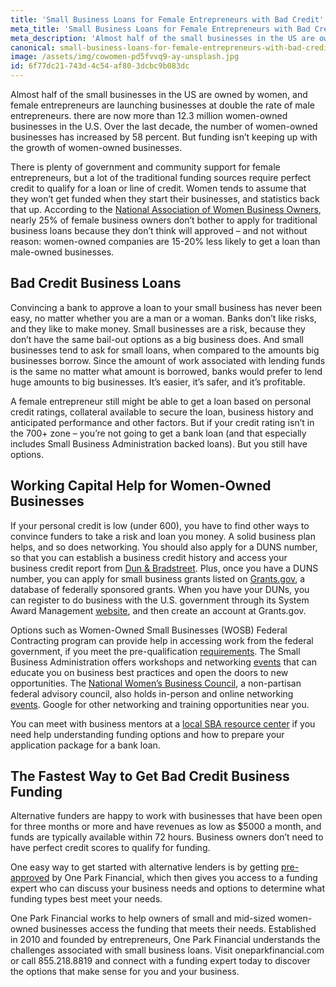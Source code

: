 ```yaml
---
title: 'Small Business Loans for Female Entrepreneurs with Bad Credit'
meta_title: 'Small Business Loans for Female Entrepreneurs with Bad Credit'
meta_description: 'Almost half of the small businesses in the US are owned by women, but 25% of female entrepreneurs don''t apply for loans. Why? Because they assume they will be turned down. If you''re an entrepreneur looking for funding for your small, woman-owned business , these tips will help you get the working capital and loans you need to take your business to the next level.'
canonical: small-business-loans-for-female-entrepreneurs-with-bad-credit
image: /assets/img/cowomen-pd5fvvq9-ay-unsplash.jpg
id: 6f77dc21-743d-4c54-af80-3dcbc9b083dc
---
```

<p>Almost half of the small businesses in the US are owned by women, and female entrepreneurs are launching businesses at double the rate of male entrepreneurs. there are now more than 12.3 million women-owned businesses in the U.S. Over the last decade, the number of women-owned businesses has increased by 58 percent. But funding isn&rsquo;t keeping up with the growth of women-owned businesses.</p>
<p>There is plenty of government and community support for female entrepreneurs, but a lot of the traditional funding sources require perfect credit to qualify for a loan or line of credit. Women tends to assume that they won&rsquo;t get funded when they start their businesses, and statistics back that up. According to the <a href="https://www.nawbo.org/about">National Association of Women Business Owners</a>, nearly 25% of female business owners don&rsquo;t bother to apply for traditional business loans because they don&rsquo;t think will approved &ndash; and not without reason: women-owned companies are 15-20% less likely to get a loan than male-owned businesses.</p>
<h2>Bad Credit Business Loans </h2>
<p>Convincing a bank to approve a loan to your small business has never been easy, no matter whether you are a man or a woman. Banks don&rsquo;t like risks, and they like to make money. Small businesses are a risk, because they don&rsquo;t have the same bail-out options as a big business does. And small businesses tend to ask for small loans, when compared to the amounts big businesses borrow. Since the amount of work associated with lending funds is the same no matter what amount is borrowed, banks would prefer to lend huge amounts to big businesses. It&rsquo;s easier, it&rsquo;s safer, and it&rsquo;s profitable.</p>
<p>A female entrepreneur still might be able to get a loan based on personal credit ratings, collateral available to secure the loan, business history and anticipated performance and other factors. But if your credit rating isn&rsquo;t in the 700+ zone &ndash; you&rsquo;re not going to get a bank loan (and that especially includes Small Business Administration backed loans). But you still have options.</p>
<h2>Working Capital Help for Women-Owned Businesses</h2>
<p>If your personal credit is low (under 600), you have to find other ways to convince funders to take a risk and loan you money. A solid business plan helps, and so does networking. You should also apply for a DUNS number, so that you can establish a business credit history and access your business credit report from&nbsp;<a href="https://iupdate.dnb.com/iUpdate/viewiUpdateHome.htm;jsessionid=A9C87768E3F759B25ADE4330A2D1BE0F.app2">Dun &amp; Bradstreet</a>. Plus, once you have a DUNS number, you can apply for small business grants listed on <a href="http://www.grants.gov/web/grants/search-grants.html">Grants.gov</a>, a database of federally sponsored grants. When you have your DUNs, you can register to do business with the U.S. government through its System Award Management&nbsp;<a href="https://www.sam.gov/portal/SAM/?portal:componentId=9615a076-c195-44d7-9bf4-ff1d3d101e6c&amp;interactionstate=JBPNS_rO0ABXc0ABBfanNmQnJpZGdlVmlld0lkAAAAAQATL2pzZi9uYXZpZ2F0aW9uLmpzcAAHX19FT0ZfXw**&amp;portal:type=action##11">website</a>, and then create an account at Grants.gov.</p>
<p>Options such as Women-Owned Small Businesses (WOSB) Federal Contracting program can provide help in accessing work from the federal government, if you meet the pre-qualification <a href="https://www.sba.gov/federal-contracting/contracting-assistance-programs/women-owned-small-business-federal-contracting-program">requirements</a>. The Small Business Administration offers workshops and networking <a href="https://www.sba.gov/tools/events">events</a> that can educate you on business best practices and open the doors to new opportunities. The&nbsp;<a href="https://www.nwbc.gov/">National Women&rsquo;s Business Council</a>, a non-partisan federal advisory council, also holds in-person and online networking<a href="https://www.nwbc.gov/category/events/"> events</a>. Google for other networking and training opportunities near you.</p>
<p>You can meet with business mentors at a&nbsp;<a href="https://www.sba.gov/tools/local-assistance/">local SBA resource center</a>&nbsp;if you need help understanding funding options and how to prepare your application package for a bank loan.</p>
<h2>The Fastest Way to Get Bad Credit Business Funding </h2>
<p>Alternative funders are happy to work with businesses that have been open for three months or more and have revenues as low as $5000 a month, and funds are typically available within 72 hours. Business owners don&rsquo;t need to have perfect credit scores to qualify for funding.</p>
<p>One easy way to get started with alternative lenders is by getting <a href="https://www.oneparkfinancial.com/pre-qualification">pre-approved</a> by One Park Financial, which then gives you access to a funding expert who can discuss your business needs and options to determine what funding types best meet your needs.</p>
<p>One Park Financial works to help owners of small and mid-sized women-owned businesses access the funding that meets their needs. Established in 2010 and founded by entrepreneurs, One Park Financial understands the challenges associated with small business loans. Visit oneparkfinancial.com or call 855.218.8819 and connect with a funding expert today to discover the options that make sense for you and your business.</p>